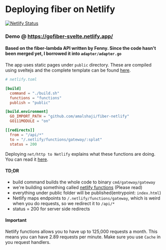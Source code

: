 # Deploying fiber on Netlify

[![Netlify Status](https://api.netlify.com/api/v1/badges/143c3c42-60f7-427a-b3fd-8ca3947a2d40/deploy-status)](https://app.netlify.com/sites/gofiber-svelte/deploys)

### Demo @ https://gofiber-svelte.netlify.app/

#### Based on the fiber-lambda API written by Fenny. Since the code hasn't been merged yet, I borrowed it into `adapter/adapter.go`

The app uses static pages under `public` directory. These are compiled using sveltejs and the complete template can be found [here](https://github.com/amalshaji/gofiber-sveltejs-netlify). 


```toml
# netlify.toml

[build]
  command = "./build.sh"
  functions = "functions"
  publish = "public"

[build.environment]
  GO_IMPORT_PATH = "github.com/amalshaji/fiber-netlify"
  GO111MODULE = "on"

[[redirects]]
  from = "/api/*"
  to = "/.netlify/functions/gateway/:splat"
  status = 200
```

Deploying `net/http to Netlify` explains what these functions are doing. You can read it [here](https://blog.carlmjohnson.net/post/2020/how-to-host-golang-on-netlify-for-free/).

#### TD;DR
- build command builds the whole code to binary `cmd/gateway/gateway`
- we're building something called [netlify functions](https://functions.netlify.com/) (Please read)
- everything under public folder will be published(entrypoint: `index.html`)
- Netlify maps endpoints to `/.netlify/functions/gateway`, which is weird when you do requests, so we redirect it to `/api/*`
- status = 200 for server side redirects

#### Important
Netlify functions allows you to have up to 125,000 requests a month. This means you can have 2.89 requests per minute. Make sure you use `Cache` in you request handlers. 
